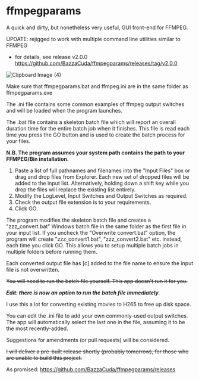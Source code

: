 # ffmpegparams
 
A quick and dirty, but nonetheless very useful, GUI front-end for FFMPEG.

UPDATE: rejigged to work with multiple command line utilities similar to FFMPEG
- for details, see release v2.0.0 https://github.com/BazzaCuda/ffmpegparams/releases/tag/v2.0.0

![Clipboard Image (4)](https://github.com/BazzaCuda/ffmpegparams/assets/22550919/f1ba8402-8d42-4afc-b87d-f4a49081d605)




Make sure that ffmpegparams.bat and ffmpeg.ini are in the same folder as ffmpegparams.exe

The .ini file contains some common examples of ffmpeg output switches and will be loaded when the program launches.

The .bat file contains a skeleton batch file which will report an overall duration time for the entire batch job when it finishes.
This file is read each time you press the GO button and is used to create the batch process for your files.

**N.B. The program assumes your system path contains the path to your FFMPEG/Bin installation.**

1. Paste a list of full pathnames and filenames into the "Input Files" box or drag and drop files from Explorer. Each new set of dropped files will be added to the input list.  Alternatively, holding down a shift key while you drop the files will replace the existing list entirely.
2. Modify the LogLevel, Input Switches and Output Switches as required.
3. Check the output file extension is to your requirements.
4. Click GO.

The program modifies the skeleton batch file and creates a "zzz_convert.bat" Windows batch file in the same folder as the first file in your input list.
If you uncheck the "Overwrite convert.bat" option, the program will create "zzz_convert1.bat", "zzz_convert2.bat" etc. instead, each time you click GO.
This allows you to setup multiple batch jobs in multiple folders before running them.

Each converted output file has [c] added to the file name to ensure the input file is not overwritten.

~~You will need to run the batch file yourself. This app doesn't run it for you.~~

_**Edit: there is now an option to run the batch file immediately.**_

I use this a lot for converting existing movies to H265 to free up disk space.

You can edit the .ini file to add your own commonly-used output switches. The app will automatically select the last one in the file, assuming it to be the most recently-added.

Suggestions for amendments (or pull requests) will be considered.

~~I will deliver a pre-built release shortly (probably tomorrow), for those who are unable to build this project.~~

As promised: https://github.com/BazzaCuda/ffmpegparams/releases
